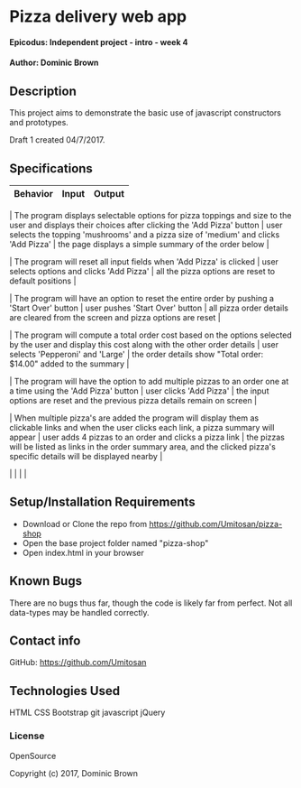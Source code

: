 # Pizza delivery web app

#### Epicodus: Independent project - intro - week 4

#### Author: Dominic Brown

## Description

This project aims to demonstrate the basic use of javascript constructors and prototypes.

Draft 1 created 04/7/2017.

## Specifications

| Behavior | Input | Output |
|----------|:-----:|:------:|

| The program displays selectable options for pizza toppings and size to the user and displays their choices after clicking the 'Add Pizza' button | user selects the topping 'mushrooms' and a pizza size of 'medium' and clicks 'Add Pizza' | the page displays a simple summary of the order below |

| The program will reset all input fields when 'Add Pizza' is clicked | user selects options and clicks 'Add Pizza' | all the pizza options are reset to  default positions |

| The program will have an option to reset the entire order by pushing a 'Start Over' button | user pushes 'Start Over' button | all pizza order details are cleared from the screen and pizza options are reset |

| The program will compute a total order cost based on the options selected by the user and display this cost along with the other order details | user selects 'Pepperoni' and 'Large' | the order details show "Total order: $14.00" added to the summary |

| The program will have the option to add multiple pizzas to an order one at a time using the 'Add Pizza' button | user clicks 'Add Pizza' | the input options are reset and the previous pizza details remain on screen |

| When multiple pizza's are added the program will display them as clickable links and when the user clicks each link, a pizza summary will appear | user adds 4 pizzas to an order and clicks a pizza link | the pizzas will be listed as links in the order summary area, and the clicked pizza's specific details will be displayed nearby |

|  |  |  |

## Setup/Installation Requirements

* Download or Clone the repo from https://github.com/Umitosan/pizza-shop
* Open the base project folder named "pizza-shop"
* Open index.html in your browser

## Known Bugs

There are no bugs thus far, though the code is likely far from perfect.  Not all data-types may be handled correctly.

## Contact info

GitHub: https://github.com/Umitosan

## Technologies Used

HTML
CSS
Bootstrap
git
javascript
jQuery

### License

OpenSource

Copyright (c) 2017, Dominic Brown

